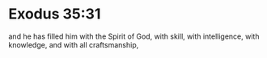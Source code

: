 # Exodus 35:31

and he has filled him with the Spirit of God, with skill, with intelligence, with knowledge, and with all craftsmanship,

